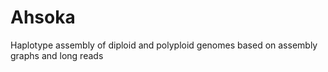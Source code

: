 # Ahsoka
Haplotype assembly of diploid and polyploid genomes based on assembly graphs and long reads 
